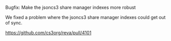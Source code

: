 Bugfix: Make the jsoncs3 share manager indexes more robust

We fixed a problem where the jsoncs3 share manager indexes could get out of sync.

https://github.com/cs3org/reva/pull/4101
